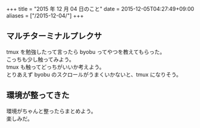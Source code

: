+++
title = "2015 年 12 月 04 日のこと"
date = 2015-12-05T04:27:49+09:00
aliases = ["/2015-12-04/"]
+++

## マルチターミナルプレクサ

tmux を勉強したって言ったら byobu ってやつを教えてもらった。  
こっちも少し触ってみよう。  
tmux も触ってどっちがいいか考えよう。  
とりあえず byobu のスクロールがうまくいかないと、tmux になりそう。

## 環境が整ってきた

環境がちゃんと整ったらまとめよう。  
楽しみだ。
